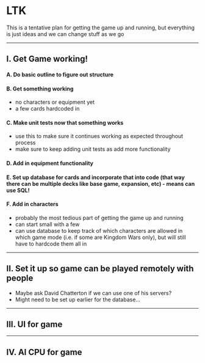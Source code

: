 # LTK

This is a tentative plan for getting the game up and running, but everything is just ideas and we can change stuff as we go 

-------------------------------

## I. Get Game working!  

#### A. Do basic outline to figure out structure
#### B. Get something working 
- no characters or equipment yet
- a few cards hardcoded in

#### C. Make unit tests now that something works 
- use this to make sure it continues working as expected throughout process
- make sure to keep adding unit tests as add more functionality

#### D. Add in equipment functionality

#### E. Set up database for cards and incorporate that into code (that way there can be multiple decks like base game, expansion, etc) - means can use SQL!

#### F. Add in characters
- probably the most tedious part of getting the game up and running
- can start small with a few
- can use database to keep track of which characters are allowed in which game mode (i.e. if some are Kingdom Wars only), but will still have to hardcode them all in

-------------------------------

## II. Set it up so game can be played remotely with people 
 - Maybe ask David Chatterton if we can use one of his servers?
 - Might need to be set up earlier for the database...

-------------------------------

## III. UI for game

-------------------------------

## IV. AI CPU for game

